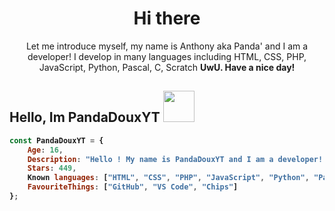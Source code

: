 <h1 align="center">Hi there</h1>
<p align="center">Let me introduce myself, my name is Anthony aka Panda' and I am a developer! I develop in many languages including HTML, CSS, PHP, JavaScript, Python, Pascal, C, Scratch <b>UwU<b>. Have a nice day!</p>

## Hello, Im PandaDouxYT <img src="https://www.anthonycode.fr/images/a3_blank.png" width="50px">

```js
const PandaDouxYT = {
    Age: 16,
    Description: "Hello ! My name is PandaDouxYT and I am a developer! I am often on the internet...",
    Stars: 449,
    Known languages: ["HTML", "CSS", "PHP", "JavaScript", "Python", "Pascal", "C", "Scratch"],
    FavouriteThings: ["GitHub", "VS Code", "Chips"]
};
```
